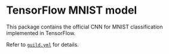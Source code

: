 # TensorFlow MNIST model

This package contains the official CNN for MNIST classification
implemented in TensorFlow.

Refer to [`guild.yml`](guild.yml) for details.
